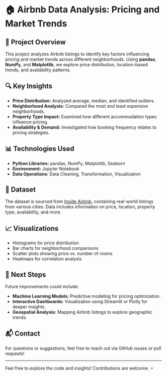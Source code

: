 # 🏠 Airbnb Data Analysis: Pricing and Market Trends

## 📌 Project Overview
This project analyzes Airbnb listings to identify key factors influencing pricing and market trends across different neighborhoods. Using **pandas**, **NumPy**, and **Matplotlib**, we explore price distribution, location-based trends, and availability patterns.

## 🔍 Key Insights
- **Price Distribution:** Analyzed average, median, and identified outliers.
- **Neighborhood Analysis:** Compared the most and least expensive neighborhoods.
- **Property Type Impact:** Examined how different accommodation types influence pricing.
- **Availability & Demand:** Investigated how booking frequency relates to pricing strategies.

## 📊 Technologies Used
- **Python Libraries:** pandas, NumPy, Matplotlib, Seaborn
- **Environment:** Jupyter Notebook
- **Data Operations:** Data Cleaning, Transformation, Visualization

## 📂 Dataset
The dataset is sourced from [Inside Airbnb](http://insideairbnb.com/get-the-data.html), containing real-world listings from various cities. Data includes information on price, location, property type, availability, and more.

## 📈 Visualizations
- Histograms for price distribution
- Bar charts for neighborhood comparisons
- Scatter plots showing price vs. number of rooms
- Heatmaps for correlation analysis

## 🚀 Next Steps
Future improvements could include:
- **Machine Learning Models:** Predictive modeling for pricing optimization.
- **Interactive Dashboards:** Visualization using Streamlit or Plotly for deeper insights.
- **Geospatial Analysis:** Mapping Airbnb listings to explore geographic trends.

## 📬 Contact
For questions or suggestions, feel free to reach out via GitHub issues or pull requests!

---

Feel free to explore the code and insights! Contributions are welcome. ⭐
